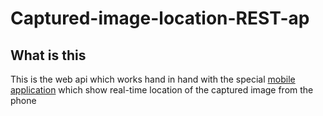 # Captured-image-location-REST-ap
## What is this
This is the web api which works hand in hand with the special [mobile application](https://github.com/lawrencembise/Kotlin-Photo-Location-Capture) which show real-time location of the captured image from the phone
